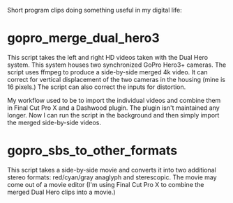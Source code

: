 Short program clips doing something useful in my digital life:

# gopro_merge_dual_hero3

This script takes the left and right HD videos taken with the 
Dual Hero system. This system houses two synchronized GoPro Hero3+
cameras. The script uses ffmpeg to produce a side-by-side 
merged 4k video. It can correct for vertical displacement 
of the two cameras in the housing (mine is 16 pixels.) The
script can also correct the inputs for distortion.

My workflow used to be to import the individual videos and
combine them in Final Cut Pro X and a Dashwood plugin. The
plugin isn't maintained any longer. Now I can run the
script in the background and then simply import the merged
side-by-side videos.

# gopro_sbs_to_other_formats

This script takes a side-by-side movie and converts it into
two additional stereo formats: red/cyan/gray anaglyph and
sterescopic. The movie may come out of a movie editor (I'm
using Final Cut Pro X to combine the merged Dual Hero clips
into a movie.)